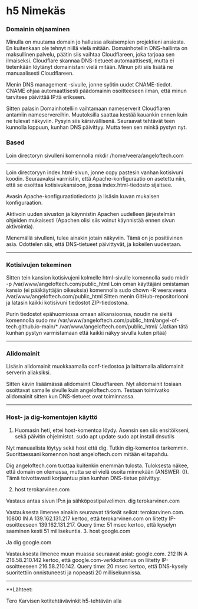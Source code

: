 # h5 Nimekäs

### Domainin ohjaaminen
 
Minulla on muutama domain jo hallussa aikaisempien projektieni ansiosta. En kuitenkaan ole tehnyt niillä vielä mitään. Domainhotellin DNS-hallinta on maksullinen palvelu, päätin siis vaihtaa Cloudflareen, joka tarjoaa sen ilmaiseksi.
Cloudflare skannaa DNS-tietueet automaattisesti, mutta ei tietenkään löytänyt domainistani vielä mitään. Minun piti siis lisätä ne manuaalisesti Cloudflareen.
 
Menin DNS management -sivulle, jonne syötin uudet CNAME-tiedot. CNAME ohjaa automaattisesti päädomainin osoitteeseen ilman, että minun tarvitsee päivittää IP:tä erikseen.

Sitten palasin Domainhotelliin vaihtamaan nameserverit Cloudflaren antamiin nameservereihin. Muutoksilla saattaa kestää kauankin ennen kuin ne tulevat näkyviin. Pysyin siis kärsivällisenä. 
Seuraavat tehtävät teen kunnolla loppuun, kunhan DNS päivittyy. Mutta teen sen minkä pystyn nyt.

### Based
Loin directoryn sivulleni komennolla mkdir /home/veera/angeloftech.com

---

Loin directoryyn index.html-sivun, jonne copy pastesin vanhan kotisivuni koodin. 
Seuraavaksi varmistin, että Apache-konfiguraatio on asetettu niin, että se osoittaa kotisivukansioon, jossa index.html-tiedosto sijaitsee.  
 
Avasin Apache-konfiguraatiotiedosto ja lisäsin kuvan mukaisen konfiguraation. 
 
Aktivoin uuden sivuston ja käynnistin Apachen uudelleen järjestelmän ohjeiden mukaisesti (Apachen olisi siis voinut käynnistää ennen sivun aktivointia). 
 
Menemällä sivulleni, tulee ainakin jotain näkyviin. Tämä on jo positiivinen asia. Odottelen siis, että DNS-tietueet päivittyvät, ja kokeilen uudestaan.

---

### Kotisivujen tekeminen
Sitten tein kansion kotisivujeni kolmelle html-sivulle komennolla sudo mkdir -p /var/www/angeloftech.com/public_html
Loin oman käyttäjäni omistaman kansio (ei pääkäyttäjän oikeuksia) komennolla sudo chown -R veera:veera /var/www/angeloftech.com/public_html
Sitten menin GitHub-repositoriooni ja latasin kaikki kotisivuni tiedostot ZIP-tiedostona. 
 
Purin tiedostot epähuomiossa omaan alikansioonsa, noudin ne sieltä komennolla sudo mv /var/www/angeloftech.com/public_html/angel-of-tech.github.io-main/* /var/www/angeloftech.com/public_html/
(Jatkan tätä kunhan pystyn varmistamaan että kaikki näkyy sivulla kuten pitää)

---

### Alidomainit
 
Lisäsin alidomainit muokkaamalla conf-tiedostoa ja laittamalla alidomainit serverin aliaksiksi. 
 
Sitten kävin lisäämässä alidomainit Cloudflareen. Nyt alidomainit tosiaan osoittavat samalle sivulle kuin angeloftech.com. Testaan toimivatko alidomainit sitten kun DNS-tietueet ovat toiminnassa.

---

### Host- ja dig-komentojen käyttö

1. Huomasin heti, ettei host-komentoa löydy. Asensin sen siis ensitöikseni, sekä päivitin ohjelmistot. 
sudo apt update
sudo apt install dnsutils
 
Nyt manuaalista löytyy sekä host että dig. Tutkin dig-komentoa tarkemmin. 
Suorittaessani komennon host angeloftech.com mitään ei tapahdu.
 
Dig angeloftech.com tuottaa kuitenkin enemmän tulosta. Tuloksesta näkee, että domain on olemassa, mutta se ei vielä osoita minnekään (ANSWER: 0). Tämä toivottavasti korjaantuu pian kunhan DNS-tietue päivittyy.

2. host terokarvinen.com
 
Vastaus antaa sivun IP:n ja sähköpostipalvelimen.
dig terokarvinen.com
 
Vastauksesta ilmenee ainakin seuraavat tärkeät seikat:
terokarvinen.com. 10800 IN A 139.162.131.217 kertoo, että terokarvinen.com on liitetty IP-osoitteeseen 139.162.131.217.
Query time: 51 msec kertoo, että kyselyn saaminen kesti 51 millisekuntia.
3. host google.com
 
Ja dig google.com
 
Vastauksesta ilmenee muun muassa seuraavat asiat:
google.com. 212 IN A 216.58.210.142 kertoo, että google.com-verkkotunnus on liitetty IP-osoitteeseen 216.58.210.142.
Query time: 20 msec kertoo, että DNS-kysely suoritettiin onnistuneesti ja nopeasti 20 millisekunnissa.

---

**Lähteet:

Tero Karvisen kotitehtävävinkit h5-tehtävän alla
